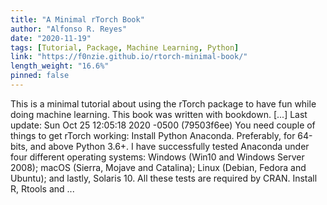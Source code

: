 ```yaml
---
title: "A Minimal rTorch Book"
author: "Alfonso R. Reyes"
date: "2020-11-19"
tags: [Tutorial, Package, Machine Learning, Python]
link: "https://f0nzie.github.io/rtorch-minimal-book/"
length_weight: "16.6%"
pinned: false
---
```


This is a minimal tutorial about using the rTorch package to have fun while doing machine learning. This book was written with bookdown. [...] Last update: Sun Oct 25 12:05:18 2020 -0500 (79503f6ee) You need couple of things to get rTorch working: Install Python Anaconda. Preferably, for 64-bits, and above Python 3.6+. I have successfully tested Anaconda under four different operating systems: Windows (Win10 and Windows Server 2008); macOS (Sierra, Mojave and Catalina); Linux (Debian, Fedora and Ubuntu); and lastly, Solaris 10. All these tests are required by CRAN. Install R, Rtools and ...
